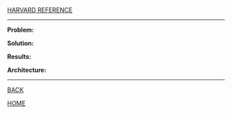 [HARVARD REFERENCE](URL)

---

**Problem:** 

**Solution:** 

**Results:** 

**Architecture:**

---

[BACK](../index.md)

[HOME](../index.md)